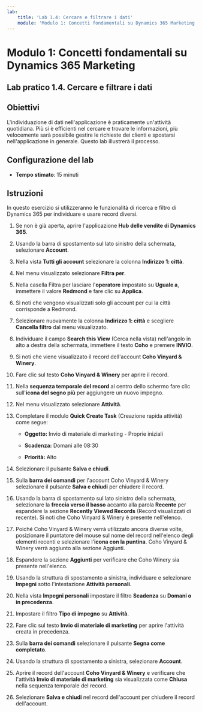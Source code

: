 ```yaml
---
lab:
    title: 'Lab 1.4: Cercare e filtrare i dati'
    module: 'Modulo 1: Concetti fondamentali su Dynamics 365 Marketing'
---
```


Modulo 1: Concetti fondamentali su Dynamics 365 Marketing
========================

## Lab pratico 1.4. Cercare e filtrare i dati

## Obiettivi

L'individuazione di dati nell'applicazione è praticamente un'attività quotidiana. Più si è efficienti nel cercare e trovare le informazioni, più velocemente sarà possibile gestire le richieste dei clienti e spostarsi nell'applicazione in generale.  Questo lab illustrerà il processo.

## Configurazione del lab

  - **Tempo stimato**: 15 minuti

## Istruzioni

In questo esercizio si utilizzeranno le funzionalità di ricerca e filtro di Dynamics 365 per individuare e usare record diversi. 

1. Se non è già aperta, aprire l'applicazione **Hub delle vendite di Dynamics 365**. 

2. Usando la barra di spostamento sul lato sinistro della schermata, selezionare **Account**. 

3. Nella vista **Tutti gli account** selezionare la colonna **Indirizzo 1: città**. 

4. Nel menu visualizzato selezionare **Filtra per**.

5. Nella casella Filtra per lasciare l'**operatore** impostato su **Uguale a**, immettere il valore **Redmond** e fare clic su **Applica**.

6. Si noti che vengono visualizzati solo gli account per cui la città corrisponde a Redmond. 

7. Selezionare nuovamente la colonna **Indirizzo 1: città** e scegliere **Cancella filtro** dal menu visualizzato. 

8. Individuare il campo **Search this View** (Cerca nella vista) nell'angolo in alto a destra della schermata, immettere il testo **Coho** e premere **INVIO**.

9. Si noti che viene visualizzato il record dell'account **Coho Vinyard & Winery**. 

10. Fare clic sul testo **Coho Vinyard & Winery** per aprire il record. 

11. Nella **sequenza temporale del record** al centro dello schermo fare clic sull'**icona del segno più** per aggiungere un nuovo impegno. 

12. Nel menu visualizzato selezionare **Attività**.

13. Completare il modulo **Quick Create Task** (Creazione rapida attività) come segue:

	- **Oggetto:** Invio di materiale di marketing - Proprie iniziali

	- **Scadenza:** Domani alle 08:30

	- **Priorità:** Alto

14. Selezionare il pulsante **Salva e chiudi**.

15. Sulla **barra dei comandi** per l'account Coho Vinyard & Winery selezionare il pulsante **Salva e chiudi** per chiudere il record. 

16. Usando la barra di spostamento sul lato sinistro della schermata, selezionare la **freccia verso il basso** accanto alla parola **Recente** per espandere la sezione **Recently Viewed Records** (Record visualizzati di recente). Si noti che Coho Vinyard & Winery è presente nell'elenco. 

17. Poiché Coho Vinyard & Winery verrà utilizzato ancora diverse volte, posizionare il puntatore del mouse sul nome del record nell'elenco degli elementi recenti e selezionare l'**icona con la puntina**. Coho Vinyard & Winery verrà aggiunto alla sezione Aggiunti. 

18. Espandere la sezione **Aggiunti** per verificare che Coho Winery sia presente nell'elenco. 

19. Usando la struttura di spostamento a sinistra, individuare e selezionare **Impegni** sotto l'intestazione **Attività personali**.

20. Nella vista **Impegni personali** impostare il filtro **Scadenza** su **Domani o in precedenza**.

21. Impostare il filtro **Tipo di impegno** su **Attività**.

22. Fare clic sul testo **Invio di materiale di marketing** per aprire l'attività creata in precedenza. 

23. Sulla **barra dei comandi** selezionare il pulsante **Segna come completato**. 

24. Usando la struttura di spostamento a sinistra, selezionare **Account**.

25. Aprire il record dell'account **Coho Vinyard & Winery** e verificare che l'attività **Invio di materiale di marketing** sia visualizzata come **Chiusa** nella sequenza temporale del record. 

26. Selezionare **Salva e chiudi** nel record dell'account per chiudere il record dell'account. 

